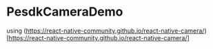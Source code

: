# PesdkCameraDemo

using (https://react-native-community.github.io/react-native-camera/)[https://react-native-community.github.io/react-native-camera/]
